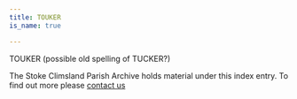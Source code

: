 ```yaml
---
title: TOUKER
is_name: true

---
```


TOUKER (possible old spelling of TUCKER?)


The Stoke Climsland Parish Archive holds material under this index entry. To find out more please [contact us](/contact/)
